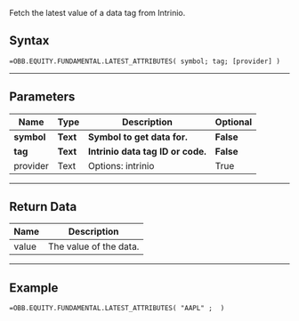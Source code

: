 <!-- markdownlint-disable MD041 -->

Fetch the latest value of a data tag from Intrinio.

## Syntax

```excel wordwrap
=OBB.EQUITY.FUNDAMENTAL.LATEST_ATTRIBUTES( symbol; tag; [provider] )
```

---

## Parameters

| Name | Type | Description | Optional |
| ---- | ---- | ----------- | -------- |
| **symbol** | **Text** | **Symbol to get data for.** | **False** |
| **tag** | **Text** | **Intrinio data tag ID or code.** | **False** |
| provider | Text | Options: intrinio | True |

---

## Return Data

| Name | Description |
| ---- | ----------- |
| value | The value of the data.  |
---

## Example

```excel wordwrap
=OBB.EQUITY.FUNDAMENTAL.LATEST_ATTRIBUTES( "AAPL" ;  )
```

